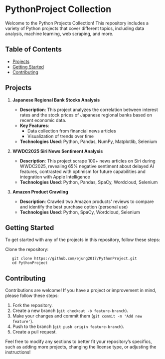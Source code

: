 # PythonProject Collection

Welcome to the Python Projects Collection! This repository includes a variety of Python projects that cover different topics, including data analysis, machine learning, web scraping, and more. 

## Table of Contents

- [Projects](#projects)
- [Getting Started](#getting-started)
- [Contributing](#contributing)

## Projects

1. **Japanese Regional Bank Stocks Analysis**
   - **Description**: This project analyzes the correlation between interest rates and the stock prices of Japanese regional banks based on recent economic data.
   - **Key Features**:
     - Data collection from financial news articles
     - Visualization of trends over time
   - **Technologies Used**: Python, Pandas, NumPy, Matplotlib, Selenium

2. **WWDC2025 Siri News Sentiment Analysis**
   - **Description**: This project scrape 100+ news articles on Siri during WWDC2025, revealing 65% negative sentiment about delayed AI features, contrasted with optimism for future capabilities and integration with Apple Intelligence
   - **Technologies Used**: Python, Pandas, SpaCy, Wordcloud, Selenium

3. **Amazon Product Crawling**
   - **Description**: Crawled two Amazon products' reviews to compare and identify the best purchase option (personal use)  
   - **Technologies Used**: Python, SpaCy, Wordcloud, Selenium


## Getting Started

To get started with any of the projects in this repository, follow these steps:

Clone the repository:
```
   git clone https://github.com/ejung2017/PythonProject.git
   cd PythonProject
```

## Contributing
Contributions are welcome! If you have a project or improvement in mind, please follow these steps:

1. Fork the repository.
2. Create a new branch (```git checkout -b feature-branch```).
3. Make your changes and commit them (```git commit -m 'Add new feature'```).
4. Push to the branch (```git push origin feature-branch```).
5. Create a pull request.


Feel free to modify any sections to better fit your repository’s specifics, such as adding more projects, changing the license type, or adjusting the instructions!
